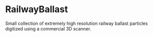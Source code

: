 # RailwayBallast
Small collection of extremely high resolution railway ballast particles digitized using a commercial 3D scanner.
